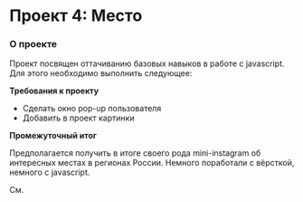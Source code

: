 # Проект 4: Место

### О проекте
Проект посвящен оттачиванию базовых навыков в работе с javascript.
Для этого необходимо выполнить следующее:

**Требования к проекту**

* Сделать окно pop-up пользователя
* Добавить в проект картинки


**Промежуточный итог**

Предполагается получить в итоге своего рода mini-instagram об интересных местах в регионах России.
Немного поработали с вёрсткой, немного с javascript.

См. 
